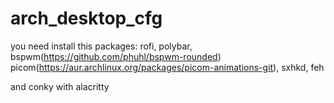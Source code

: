 # arch_desktop_cfg

you need install this packages:
rofi, polybar, bspwm(https://github.com/phuhl/bspwm-rounded) picom(https://aur.archlinux.org/packages/picom-animations-git), sxhkd, feh

and conky with alacritty

